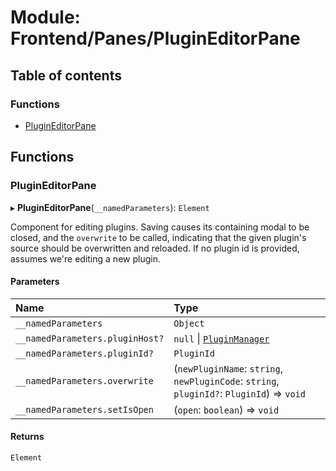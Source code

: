 # Module: Frontend/Panes/PluginEditorPane

## Table of contents

### Functions

- [PluginEditorPane](Frontend_Panes_PluginEditorPane.md#plugineditorpane)

## Functions

### PluginEditorPane

▸ **PluginEditorPane**(`__namedParameters`): `Element`

Component for editing plugins. Saving causes its containing modal
to be closed, and the `overwrite` to be called, indicating that the
given plugin's source should be overwritten and reloaded. If no
plugin id is provided, assumes we're editing a new plugin.

#### Parameters

| Name                            | Type                                                                                      |
| :------------------------------ | :---------------------------------------------------------------------------------------- |
| `__namedParameters`             | `Object`                                                                                  |
| `__namedParameters.pluginHost?` | `null` \| [`PluginManager`](../classes/Backend_GameLogic_PluginManager.PluginManager.md)  |
| `__namedParameters.pluginId?`   | `PluginId`                                                                                |
| `__namedParameters.overwrite`   | (`newPluginName`: `string`, `newPluginCode`: `string`, `pluginId?`: `PluginId`) => `void` |
| `__namedParameters.setIsOpen`   | (`open`: `boolean`) => `void`                                                             |

#### Returns

`Element`
